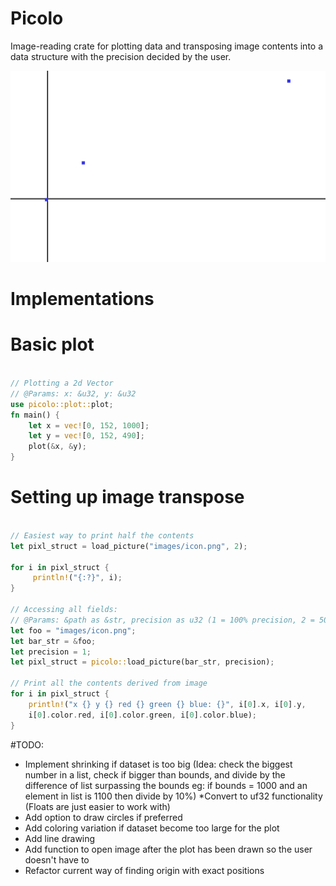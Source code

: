 # Picolo
Image-reading crate for plotting data and transposing image contents into a data structure with the precision decided by the user.

![plot](images/plot.png)

# Implementations 

# Basic plot

```rust

// Plotting a 2d Vector
// @Params: x: &u32, y: &u32
use picolo::plot::plot;
fn main() {
    let x = vec![0, 152, 1000];
    let y = vec![0, 152, 490];
    plot(&x, &y);
}
```

# Setting up image transpose

```rust

// Easiest way to print half the contents
let pixl_struct = load_picture("images/icon.png", 2);

for i in pixl_struct {
     println!("{:?}", i); 
}

// Accessing all fields:
// @Params: &path as &str, precision as u32 (1 = 100% precision, 2 = 50% ...)  
let foo = "images/icon.png"; 
let bar_str = &foo;
let precision = 1;
let pixl_struct = picolo::load_picture(bar_str, precision);

// Print all the contents derived from image
for i in pixl_struct {
    println!("x {} y {} red {} green {} blue: {}", i[0].x, i[0].y, 
    i[0].color.red, i[0].color.green, i[0].color.blue);
}

```

#TODO:
* Implement shrinking if dataset is too big (Idea: check the biggest number in a list, check if bigger than bounds, and divide by the difference of list surpassing the bounds eg: if bounds = 1000 and an element in list is 1100 then divide by 10%)
*Convert to uf32 functionality (Floats are just easier to work with)
* Add option to draw circles if preferred
* Add coloring variation if dataset become too large for the plot
* Add line drawing
* Add function to open image after the plot has been drawn so the user doesn't have to
* Refactor current way of finding origin with exact positions
